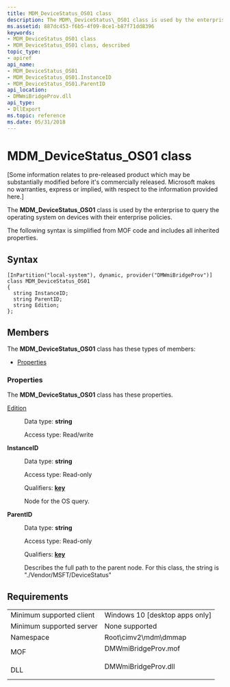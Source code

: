 ```yaml
---
title: MDM_DeviceStatus_OS01 class
description: The MDM\_DeviceStatus\_OS01 class is used by the enterprise to query the operating system on devices with their enterprise policies.
ms.assetid: 887dc453-f6b5-4f09-8ce1-b87f71dd8396
keywords:
- MDM_DeviceStatus_OS01 class
- MDM_DeviceStatus_OS01 class, described
topic_type:
- apiref
api_name:
- MDM_DeviceStatus_OS01
- MDM_DeviceStatus_OS01.InstanceID
- MDM_DeviceStatus_OS01.ParentID
api_location:
- DMWmiBridgeProv.dll
api_type:
- DllExport
ms.topic: reference
ms.date: 05/31/2018
---
```


# MDM\_DeviceStatus\_OS01 class

\[Some information relates to pre-released product which may be substantially modified before it's commercially released. Microsoft makes no warranties, express or implied, with respect to the information provided here.\]

The **MDM\_DeviceStatus\_OS01** class is used by the enterprise to query the operating system on devices with their enterprise policies.

The following syntax is simplified from MOF code and includes all inherited properties.

## Syntax

``` syntax
[InPartition("local-system"), dynamic, provider("DMWmiBridgeProv")]
class MDM_DeviceStatus_OS01
{
  string InstanceID;
  string ParentID;
  string Edition;
};
```

## Members

The **MDM\_DeviceStatus\_OS01** class has these types of members:

-   [Properties](#properties)

### Properties

The **MDM\_DeviceStatus\_OS01** class has these properties.

<dl> <dt>

[Edition](/windows/client-management/mdm/devicestatus-csp#devicestatus-os-edition)
</dt> <dd> <dl> <dt>

Data type: **string**
</dt> <dt>

Access type: Read/write
</dt> </dl>

</dd> <dt>

**InstanceID**
</dt> <dd> <dl> <dt>

Data type: **string**
</dt> <dt>

Access type: Read-only
</dt> <dt>

Qualifiers: [**key**](/windows/desktop/WmiSdk/key-qualifier)
</dt> </dl>

Node for the OS query.

</dd> <dt>

**ParentID**
</dt> <dd> <dl> <dt>

Data type: **string**
</dt> <dt>

Access type: Read-only
</dt> <dt>

Qualifiers: [**key**](/windows/desktop/WmiSdk/key-qualifier)
</dt> </dl>

Describes the full path to the parent node. For this class, the string is "./Vendor/MSFT/DeviceStatus"

</dd> </dl>

## Requirements



|                                     |                                                                                                |
|-------------------------------------|------------------------------------------------------------------------------------------------|
| Minimum supported client<br/> | Windows 10 \[desktop apps only\]<br/>                                                    |
| Minimum supported server<br/> | None supported<br/>                                                                      |
| Namespace<br/>                | Root\\cimv2\\mdm\\dmmap<br/>                                                             |
| MOF<br/>                      | <dl> <dt>DMWmiBridgeProv.mof</dt> </dl> |
| DLL<br/>                      | <dl> <dt>DMWmiBridgeProv.dll</dt> </dl> |



 

